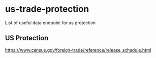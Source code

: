 # us-trade-protection
List of useful data endpoint for us protection

## US Protection
https://www.census.gov/foreign-trade/reference/release_schedule.html
